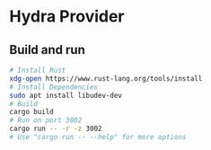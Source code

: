 # Hydra Provider

## Build and run

```bash
# Install Rust
xdg-open https://www.rust-lang.org/tools/install
# Install Dependencies
sudo apt install libudev-dev
# Build
cargo build
# Run on port 3002 
cargo run -- -r -z 3002
# Use "cargo run -- --help" for more options
```